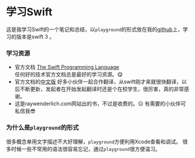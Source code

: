 # 学习Swift

这是我学习Swift的一个笔记和总结，以`playground`的形式放在我的[github](https://github.com/andyron/learnSwift)上，学习的版本是swift 3 。

### 学习资源
- 官方文档 [The Swift Programming Language](https://swift.org/documentation/#the-swift-programming-language)  
任何好的技术官方文档总是最好的学习资源。😋
- 官方文档的[中文版](https://github.com/numbbbbb/the-swift-programming-language-in-chinese)
好多小伙伴一起合作翻译，从swift刚才来就很快翻译，以后不断更新，发起者在开始发起翻译时还是个在校学生，很厉害，真的非常感谢。
- [<Swift Apprentice>](https://store.raywenderlich.com/products/swift-apprentice)
这是raywenderlich.com网站出的书，不过是收费的。😑 有需要的小伙伴可私信我😎

### 为什么是`playground`的形式

很多概念单用文字描述不大好理解，`playground`方便利用Xcode查看和调试。
很多时候一些不常用的语法很容易忘记，通过`playground`很方便温习。
